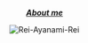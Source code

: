 <div align="center">
<div align="center">

  _***[About me](https://ayo.so/nopvan)***_

</div>
  
![Rei-Ayanami-Rei](https://gifdb.com/images/high/rei-ayanami-blinking-her-eyes-b4ouf0v169kn5r65.gif)

